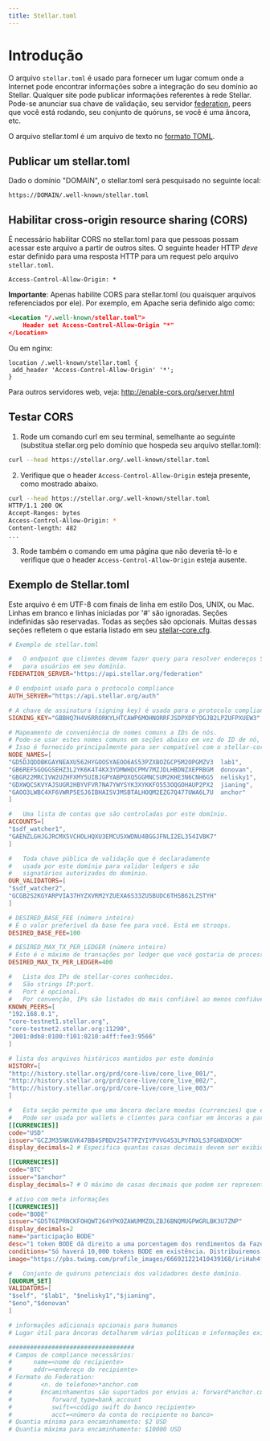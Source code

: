 ```yaml
---
title: Stellar.toml
---
```


# Introdução

O arquivo `stellar.toml` é usado para fornecer um lugar comum onde a Internet pode encontrar informações sobre a integração do seu domínio ao Stellar. Qualquer site pode publicar informações referentes à rede Stellar. Pode-se anunciar sua chave de validação, seu servidor [federation](./federation.md), peers que você está rodando, seu conjunto de quóruns, se você é uma âncora, etc.

O arquivo stellar.toml é um arquivo de texto no [formato TOML](https://github.com/toml-lang/toml).

## Publicar um stellar.toml

Dado o domínio "DOMAIN", o stellar.toml será pesquisado no seguinte local:

`https://DOMAIN/.well-known/stellar.toml`

## Habilitar cross-origin resource sharing (CORS)
É necessário habilitar CORS no stellar.toml para que pessoas possam acessar este arquivo a partir de outros sites. O seguinte header HTTP *deve* estar definido para uma resposta HTTP para um request pelo arquivo `stellar.toml`.

```
Access-Control-Allow-Origin: *
```

**Importante**: Apenas habilite CORS para stellar.toml (ou quaisquer arquivos referenciados por ele). Por exemplo, em Apache seria definido algo como:

```xml
<Location "/.well-known/stellar.toml">
    Header set Access-Control-Allow-Origin "*"
</Location>
```

Ou em nginx:

```
location /.well-known/stellar.toml {
 add_header 'Access-Control-Allow-Origin' '*';
}
```

Para outros servidores web, veja: http://enable-cors.org/server.html

## Testar CORS

1. Rode um comando curl em seu terminal, semelhante ao seguinte (substitua stellar.org pelo domínio que hospeda seu arquivo stellar.toml):

  ```bash
  curl --head https://stellar.org/.well-known/stellar.toml
  ```

2. Verifique que o header `Access-Control-Allow-Origin` esteja presente, como mostrado abaixo.

  ```bash
  curl --head https://stellar.org/.well-known/stellar.toml
  HTTP/1.1 200 OK
  Accept-Ranges: bytes
  Access-Control-Allow-Origin: *
  Content-length: 482
  ...
  ```

3. Rode também o comando em uma página que não deveria tê-lo e verifique que o header `Access-Control-Allow-Origin` esteja ausente.

## Exemplo de Stellar.toml

Este arquivo é em UTF-8 com finais de linha em estilo Dos, UNIX, ou Mac.
Linhas em branco e linhas iniciadas por '#' são ignoradas.
Seções indefinidas são reservadas.
Todas as seções são opcionais.
Muitas dessas seções refletem o que estaria listado em seu [stellar-core.cfg](https://github.com/stellar/stellar-core/blob/master/docs/stellar-core_example.cfg).

```toml
# Exemplo de stellar.toml

#   O endpoint que clientes devem fazer query para resolver endereços Stellar
#   para usuários em seu domínio.
FEDERATION_SERVER="https://api.stellar.org/federation"

# O endpoint usado para o protocolo compliance
AUTH_SERVER="https://api.stellar.org/auth"

# A chave de assinatura (signing key) é usada para o protocolo compliance
SIGNING_KEY="GBBHQ7H4V6RRORKYLHTCAWP6MOHNORRFJSDPXDFYDGJB2LPZUFPXUEW3"

# Mapeamento de conveniência de nomes comuns a IDs de nós.
# Pode-se usar estes nomes comuns em seções abaixo em vez do ID de nó, que é menos amigável.
# Isso é fornecido principalmente para ser compatível com o stellar-core.cfg
NODE_NAMES=[
"GD5DJQDDBKGAYNEAXU562HYGOOSYAEOO6AS53PZXBOZGCP5M2OPGMZV3  lab1",
"GB6REF5GOGGSEHZ3L2YK6K4T4KX3YDMWHDCPMV7MZJDLHBDNZXEPRBGM  donovan",
"GBGR22MRCIVW2UZHFXMY5UIBJGPYABPQXQ5GGMNCSUM2KHE3N6CNH6G5  nelisky1",
"GDXWQCSKVYAJSUGR2HBYVFVR7NA7YWYSYK3XYKKFO553OQGOHAUP2PX2  jianing",
"GAOO3LWBC4XF6VWRP5ESJ6IBHAISVJMSBTALHOQM2EZG7Q477UWA6L7U  anchor"
]

#   Uma lista de contas que são controladas por este domínio.
ACCOUNTS=[
"$sdf_watcher1",
"GAENZLGHJGJRCMX5VCHOLHQXU3EMCU5XWDNU4BGGJFNLI2EL354IVBK7"
]

#   Toda chave pública de validação que é declaradamente
#   usada por este domínio para validar ledgers e são
#   signatários autorizados do domínio.
OUR_VALIDATORS=[
"$sdf_watcher2",
"GCGB2S2KGYARPVIA37HYZXVRM2YZUEXA6S33ZU5BUDC6THSB62LZSTYH"
]

# DESIRED_BASE_FEE (número inteiro)
# É o valor preferível da base fee para você. Está em stroops.
DESIRED_BASE_FEE=100

# DESIRED_MAX_TX_PER_LEDGER (número inteiro)
# Este é o máximo de transações por ledger que você gostaria de processar.
DESIRED_MAX_TX_PER_LEDGER=400

#   Lista dos IPs de stellar-cores conhecidos.
#   São strings IP:port.
#   Port é opcional.
#   Por convenção, IPs são listados do mais confiável ao menos confiável, se isso for uma informação conhecida.
KNOWN_PEERS=[
"192.168.0.1",
"core-testnet1.stellar.org",
"core-testnet2.stellar.org:11290",
"2001:0db8:0100:f101:0210:a4ff:fee3:9566"
]

# lista dos arquivos históricos mantidos por este domínio
HISTORY=[
"http://history.stellar.org/prd/core-live/core_live_001/",
"http://history.stellar.org/prd/core-live/core_live_002/",
"http://history.stellar.org/prd/core-live/core_live_003/"
]

#   Esta seção permite que uma âncora declare moedas (currencies) que emite atualmente.
#   Pode ser usada por wallets e clientes para confiar em âncoras a partir do nome do domínio
[[CURRENCIES]]
code="USD"
issuer="GCZJM35NKGVK47BB4SPBDV25477PZYIYPVVG453LPYFNXLS3FGHDXOCM"
display_decimals=2 # Especifica quantas casas decimais devem ser exibidas por clientes aos usuários finais.

[[CURRENCIES]]
code="BTC"
issuer="$anchor"
display_decimals=7 # O máximo de casas decimais que podem ser representadas é 7

# ativo com meta informações
[[CURRENCIES]]
code="BODE"
issuer="GD5T6IPRNCKFOHQWT264YPKOZAWUMMZOLZBJ6BNQMUGPWGRLBK3U7ZNP"
display_decimals=2
name="participação BODE"
desc="1 token BODE dá direito a uma porcentagem dos rendimentos da Fazenda de Bodes Elkins."
conditions="Só haverá 10,000 tokens BODE em existência. Distribuiremos a porcentagem dos rendimentos anualmente em 15 de Janeiro."
image="https://pbs.twimg.com/profile_images/666921221410439168/iriHah4f.jpg"

#   Conjunto de quóruns potenciais dos validadores deste domínio.
[QUORUM_SET]
VALIDATORS=[
"$self", "$lab1", "$nelisky1","$jianing",
"$eno","$donovan"
]

# informações adicionais opcionais para humanos
# Lugar útil para âncoras detalharem várias políticas e informações exigidas

###################################
# Campos de compliance necessários:
#      name=<nome do recipiente>
#      addr=<endereço do recipiente>
# Formato do Federation:  
#        <n. de telefone>*anchor.com
#        Encaminhamentos são suportados por envios a: forward*anchor.com
#           forward_type=bank_account
#           swift=<código swift do banco recipiente>
#           acct=<número da conta do recipiente no banco>
# Quantia mínima para encaminhamento: $2 USD
# Quantia máxima para encaminhamento: $10000 USD


```
